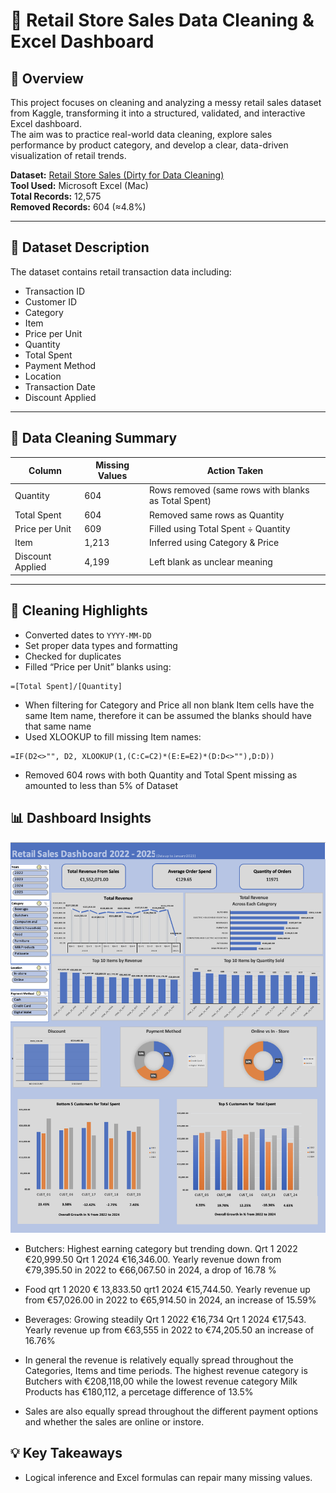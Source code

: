# 🧹 Retail Store Sales Data Cleaning & Excel Dashboard

## 📘 Overview
This project focuses on cleaning and analyzing a messy retail sales dataset from Kaggle, transforming it into a structured, validated, and interactive Excel dashboard.  
The aim was to practice real-world data cleaning, explore sales performance by product category, and develop a clear, data-driven visualization of retail trends.

**Dataset:** [Retail Store Sales (Dirty for Data Cleaning)](https://www.kaggle.com/datasets/ahmedmohamed2003/retail-store-sales-dirty-for-data-cleaning)  
**Tool Used:** Microsoft Excel (Mac)  
**Total Records:** 12,575  
**Removed Records:** 604 (≈4.8%)

---

## 🧾 Dataset Description
The dataset contains retail transaction data including:
- Transaction ID
- Customer ID
- Category  
- Item  
- Price per Unit  
- Quantity  
- Total Spent  
- Payment Method 
- Location 
- Transaction Date
- Discount Applied 

---

## 🧼 Data Cleaning Summary

| Column | Missing Values | Action Taken |
|---------|----------------|---------------|
| Quantity | 604 | Rows removed (same rows with blanks as Total Spent) |
| Total Spent | 604 | Removed same rows as Quantity |
| Price per Unit | 609 | Filled using Total Spent ÷ Quantity |
| Item | 1,213 | Inferred using Category & Price |
| Discount Applied | 4,199 | Left blank as unclear meaning |

---

## 🧮 Cleaning Highlights

- Converted dates to `YYYY-MM-DD`  
- Set proper data types and formatting  
- Checked for duplicates  
- Filled “Price per Unit” blanks using:

```excel
=[Total Spent]/[Quantity]
```


- When filtering for Category and Price all non blank Item cells have the same Item name, therefore it can be assumed the blanks should have that same name
- Used XLOOKUP to fill missing Item names:

```
=IF(D2<>"", D2, XLOOKUP(1,(C:C=C2)*(E:E=E2)*(D:D<>""),D:D))
```

- Removed 604 rows with both Quantity and Total Spent missing as amounted to less than 5% of Dataset
 



## 📊 Dashboard Insights

![Dashboard Preview](Dashboard/dashboard_screenshot_2.png)


- Butchers: Highest earning category but trending down. Qrt 1 2022 €20,999.50  Qrt 1 2024 €16,346.00. Yearly revenue down from €79,395.50 in 2022 to €66,067.50 in 2024, a drop of 16.78 %

- Food qrt 1 2020 € 13,833.50 qrt1 2024 €15,744.50. Yearly revenue up from €57,026.00 in 2022 to €65,914.50 in 2024,  an increase of 15.59%

- Beverages: Growing steadily  Qrt 1 2022 €16,734 Qrt 1 2024 €17,543. Yearly revenue up from €63,555 in 2022 to €74,205.50  an increase of 16.76%

- In general the revenue is relatively equally  spread throughout the Categories,  Items and time periods. The  highest revenue category is  Butchers with €208,118,00 while the lowest revenue category Milk Products has €180,112, a  percetage difference  of 13.5%

- Sales are also equally spread throughout the different payment options and whether the sales are online or instore. 

## 💡 Key Takeaways

- Logical inference and Excel formulas can repair many missing values.

